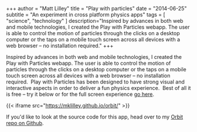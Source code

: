 +++
author = "Matt Lilley"
title = "Play with particles"
date = "2014-06-25"
subtitle = "An experiment in cross platform physics apps"
tags = [
    "science",
    "technology"
]
description="Inspired by advances in both web and mobile technologies, I created the Play with Particles webapp. The user is able to control the motion of particles through the clicks on a desktop computer or the taps on a mobile touch screen across all devices with a web browser – no installation required."
+++

Inspired by advances in both web and mobile technologies, I created the Play with Particles webapp. The user is able to control the motion of particles through the clicks on a desktop computer or the taps on a mobile touch screen across all devices with a web browser – no installation required.  Play with Particles has been designed to have strong visual and interactive aspects in order to deliver a fun physics experience.  Best of all it is free – try it below or for the full screen experience [go here](https://mklilley.github.io/orbit/).

{{< iframe src="https://mklilley.github.io/orbit/" >}}

If you'd like to look at the source code for this app, head over to my [Orbit repo on Github](https://github.com/mklilley/orbit).
